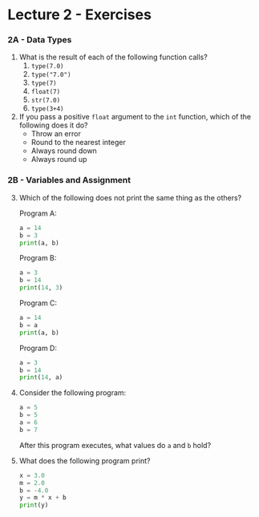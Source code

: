 # Lecture 2 - Exercises

### 2A - Data Types

1. What is the result of each of the following function calls?
   1. `type(7.0)`
   2. `type("7.0")`
   3. `type(7)`
   4. `float(7)`
   5. `str(7.0)`
   6. `type(3+4)`
2. If you pass a positive `float` argument to the `int` function, which of the following does it do?
   * Throw an error
   * Round to the nearest integer
   * Always round down
   * Always round up

### 2B - Variables and Assignment

3. Which of the following does not print the same thing as the others?
   
   Program A:
   
   ```python
   a = 14
   b = 3
   print(a, b)
   ```
   
   Program B:
   ```python
   a = 3
   b = 14
   print(14, 3)
   ```
   
   Program C:
   ```python
   a = 14
   b = a
   print(a, b)
   ```
   
   Program D:
   ```python
   a = 3
   b = 14
   print(14, a)
   ```
   
4. Consider the following program:

   ```python
   a = 5
   b = 5
   a = 6
   b = 7
   ```

   After this program executes, what values do `a` and `b` hold?

5. What does the following program print?

   ```python
   x = 3.0
   m = 2.0
   b = -4.0
   y = m * x + b
   print(y)
   ```

   



